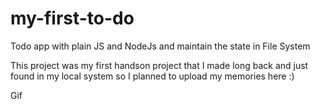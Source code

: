 # my-first-to-do
Todo app with plain JS and NodeJs and maintain the state in File System

This project was my first handson project that I made long back and just found in my local system so I planned to upload my memories here :)

Gif
